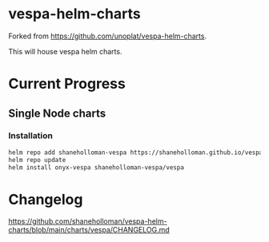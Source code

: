 # vespa-helm-charts

Forked from <https://github.com/unoplat/vespa-helm-charts>.

This will house vespa helm charts.

# Current Progress

## Single Node charts

### Installation

```sh
helm repo add shaneholloman-vespa https://shaneholloman.github.io/vespa-helm-charts
helm repo update
helm install onyx-vespa shaneholloman-vespa/vespa
```

# Changelog

<https://github.com/shaneholloman/vespa-helm-charts/blob/main/charts/vespa/CHANGELOG.md>

